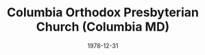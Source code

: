 ---
date: &id001 1978-12-31
end_date: null
location:
  address: 10001 Route 108
  city: Columbia
  state: MD
minister:
- end: 2011-01-01
  name: Allen H. Harris
  start: 1978-12-31
  type: Pastor
- end: null
  name: Randall M. Lovelace
  start: 2011-01-01
  type: Pastor
- end: 2010-01-01
  name: Stephen Green
  start: 1990-01-01
  type: Associate Pastor
- end: 2015-01-01
  name: Timothy Flora
  start: 2005-01-01
  type: Associate Pastor
- end: 2013-01-01
  name: Daniel J. Halley
  start: 2011-01-01
  type: Pastor_of_youth_and_families
ministers:
- Allen H. Harris
- Randall M. Lovelace
- Stephen Green
- Timothy Flora
- Daniel J. Halley
name: Columbia Orthodox Presbyterian Church
names:
- end: null
  name: Columbia Orthodox Presbyterian Church
  start: 1978-12-31
origination_date: *id001
raw_data: "MD\nColumbia\nColumbia Orthodox Presbyterian Church  (December 31, 1978\u2013\
  \ )\n10001 Route 108\nPastors: Allen H. Harris, 1978\u20132011\nRandall M. Lovelace,\
  \ 2011\u2013\nAsst./Assoc. P.: Stephen Green, 1990\u20132010\nTimothy Flora, 2005\u2013\
  15\nPastor of Youth and Families:  Daniel J. Halley, 2011\u201313"
states:
- MD
status:
  active: true
  end_date: null
  reason: null
  received_from: null
  withdrawal_to: null
title: Columbia Orthodox Presbyterian Church (Columbia MD)
year_established:
- 1978

---